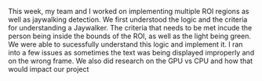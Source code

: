 This week, my team and I worked on implementing multiple ROI regions as well as jaywalking detection. We first understood the logic and the criteria for understanding a Jaywalker. The criteria that needs to be met incude the person being inside the bounds of the ROI, as well as the light being green. We were able to sucessfully understand this logic and implement it. I ran into a few issues as sometimes the text was being displayed improperly and on the wrong frame. We also did research on the GPU vs CPU and how that would impact our project
